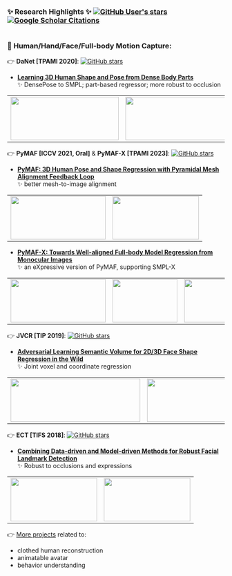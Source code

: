 ### ✨ Research Highlights ✨  [![GitHub User's stars](https://img.shields.io/github/stars/HongwenZhang?label=GitHub%20Stars&style=social)](https://github.com/HongwenZhang) [![Google Scholar Citations](https://img.shields.io/endpoint?logo=Google%20Scholar&url=https%3A%2F%2Fcdn.jsdelivr.net%2Fgh%2Fzhang-hongwen%2Fzhang-hongwen.github.io@gs-data%2Fgs_data_shieldsio.json&labelColor=ffffff&color=cef&style=flat&label=Google%20Scholar%20Citations)](https://scholar.google.com/citations?user=6z0m_ZMAAAAJ&hl=en)
<h1 align="center"> </h1>


### 🚩 Human/Hand/Face/Full-body Motion Capture:

👉 **DaNet [TPAMI 2020]**: [![GitHub stars](https://img.shields.io/github/stars/HongwenZhang/DaNet-DensePose2SMPL.svg?style=social&label=Star)](https://github.com/HongwenZhang/DaNet-DensePose2SMPL)
+ **[Learning 3D Human Shape and Pose from Dense Body Parts](https://hongwenzhang.github.io/DensePose2SMPL)**  
 ✨ DensePose to SMPL; part-based regressor; more robust to occlusion
<table style="margin-left:auto; margin-right:auto;">
  <tr>
    <td><a href="https://hongwenzhang.github.io/DensePose2SMPL"> <img src="https://hongwenzhang.github.io/DensePose2SMPL/img/framework.png" height=100px width=250px> </a></td>
    <td><a href="https://hongwenzhang.github.io/DensePose2SMPL"> <img src="https://user-images.githubusercontent.com/12066626/192428284-39c0bca3-04a2-4fe4-b272-48665b299dc8.png" height=100px width=300px> </a></td>
  </tr>
</table>
<!-- <h1 align="center"> </h1> -->

👉 **PyMAF [ICCV 2021, Oral]** & **PyMAF-X [TPAMI 2023]**: [![GitHub stars](https://img.shields.io/github/stars/HongwenZhang/PyMAF.svg?style=social&label=Star)](https://github.com/HongwenZhang/PyMAF)
+ **[PyMAF: 3D Human Pose and Shape Regression with Pyramidal Mesh Alignment Feedback Loop](https://hongwenzhang.github.io/pymaf)**  
 ✨ better mesh-to-image alignment
<table style="margin-left:auto; margin-right:auto;">
  <tr>
    <td><a href="https://hongwenzhang.github.io/pymaf"> <img src="https://hongwenzhang.github.io/images/pymaf.jpg" height=100px width=220px> </a></td>
    <td><a href="https://hongwenzhang.github.io/pymaf"> <img src="https://hongwenzhang.github.io/pymaf/files/flashmob.gif" height=100px width=200px> </a></td>
  </tr>
</table>

+ **[PyMAF-X: Towards Well-aligned Full-body Model Regression from Monocular Images](https://www.liuyebin.com/pymaf-x)**  
 ✨ an eXpressive version of PyMAF, supporting SMPL-X
<table style="margin-left:auto; margin-right:auto;">
  <tr>
    <td><a href="https://www.liuyebin.com/pymaf-x"> <img src="https://hongwenzhang.github.io/pymaf-x/files/pymafx.png" height=100px width=220px> </a></td>
    <td><a href="https://www.liuyebin.com/pymaf-x"> <img src="https://liuyebin.com/thumbnail/pymaf-x.jpg" height=100px width=150px> </a></td>
    <td><a href="https://www.liuyebin.com/pymaf-x"> <img src="https://user-images.githubusercontent.com/12066626/213963277-41f26414-272f-4087-87a2-a9f9dcab2ea7.jpg" height=100px width=200px> </a></td>
  </tr>
</table>


<!-- <details>
<summary>click to view</summary>
<p> -->

👉 **JVCR [TIP 2019]**: [![GitHub stars](https://img.shields.io/github/stars/HongwenZhang/JVCR-3Dlandmark.svg?style=social&label=Star)](https://github.com/HongwenZhang/JVCR-3Dlandmark)
 
+ **[Adversarial Learning Semantic Volume for 2D/3D Face Shape Regression in the Wild](https://github.com/HongwenZhang/JVCR-3Dlandmark)**  
 ✨ Joint voxel and coordinate regression
<table style="margin-left:auto; margin-right:auto;">
  <tr>
    <td><a href="https://github.com/HongwenZhang/JVCR-3Dlandmark"> <img src="https://user-images.githubusercontent.com/12066626/192295489-d5770b7d-d6ee-4ab8-a7c1-70552cb60d68.png" height=100px width=300px> </a></td>
    <td><a href="https://github.com/HongwenZhang/JVCR-3Dlandmark"> <img src="https://user-images.githubusercontent.com/12066626/192295603-23c56ba8-d011-4268-8e5e-6b6ae833a98d.png" height=100px width=300px> </a></td>
  </tr>
</table>

👉 **ECT [TIFS 2018]**: [![GitHub stars](https://img.shields.io/github/stars/HongwenZhang/ECT-FaceAlignment.svg?style=social&label=Star)](https://github.com/HongwenZhang/ECT-FaceAlignment)

+ **[Combining Data-driven and Model-driven Methods for Robust Facial Landmark Detection](https://github.com/HongwenZhang/ECT-FaceAlignment)**  
 ✨ Robust to occlusions and expressions
<table style="margin-left:auto; margin-right:auto;">
  <tr>
    <td><a href="https://github.com/HongwenZhang/ECT-FaceAlignment"> <img src="https://user-images.githubusercontent.com/12066626/192287738-36284eb6-45de-4432-8026-65f854bb3321.png" height=100px width=200px> </a></td>
    <td><a href="https://github.com/HongwenZhang/ECT-FaceAlignment"> <img src="https://user-images.githubusercontent.com/12066626/192287461-2aa3181a-d638-48b0-84f6-3c913b6215b2.png" height=100px width=200px> </a></td>
  </tr>
</table>


👉 [More projects](https://hongwenzhang.github.io) related to:

+ clothed human reconstruction
+ animatable avatar
+ behavior understanding
 
<!-- </p></details> -->
